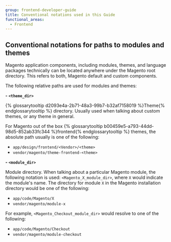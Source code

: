 ```yaml
---
group: frontend-developer-guide
title: Conventional notations used in this Guide
functional_areas:
  - Frontend
---
```


## Conventional notations for paths to modules and themes

Magento application components, including modules, themes, and language packages technically can be located anywhere under the Magento root directory. This refers to both, Magento default and custom components. 

The following relative paths are used for modules and themes:

**- `<theme_dir>`**

{% glossarytooltip d2093e4a-2b71-48a3-99b7-b32af7158019 %}Theme{% endglossarytooltip %} directory. Usually used when talking about custom themes, or any theme in general.

For Magento out of the box {% glossarytooltip b00459e5-a793-44dd-98d5-852ab33fc344 %}frontend{% endglossarytooltip %} themes, the absolute path usually is one of the following:

 - `app/design/frontend/<Vendor>/<theme>`
 - `vendor/magento/theme-frontend-<theme>`

**- `<module_dir>`**

Module directory. When talking about a particular Magento module, the following notation is used: `<Magento_X_module_dir>`, where `X` would indicate the module's name. The directory for module `X` in the Magento installation directory would be one of the following:

- `app/code/Magento/X`
- `vendor/magento/module-x`

For example, `<Magento_Checkout_module_dir>` would resolve to one of the following:

- `app/code/Magento/Checkout`
- `vendor/magento/module-checkout`
